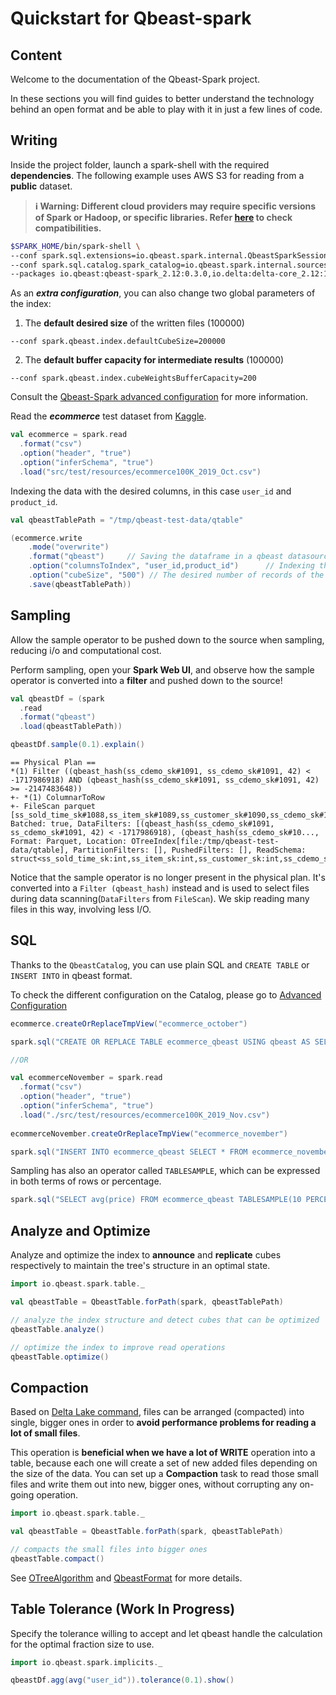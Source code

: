 # Quickstart for Qbeast-spark

## Content

Welcome to the documentation of the Qbeast-Spark project.

In these sections you will find guides to better understand the technology behind an open format and be able to play with it in just a few lines of code. 


## Writing

Inside the project folder, launch a spark-shell with the required **dependencies**. The following example uses AWS S3 for reading from a **public** dataset.

>**ℹ️ Warning: Different cloud providers may require specific versions of Spark or Hadoop, or specific libraries. Refer [here](CloudStorages.md) to check compatibilities.** 

```bash
$SPARK_HOME/bin/spark-shell \
--conf spark.sql.extensions=io.qbeast.spark.internal.QbeastSparkSessionExtension \
--conf spark.sql.catalog.spark_catalog=io.qbeast.spark.internal.sources.catalog.QbeastCatalog \
--packages io.qbeast:qbeast-spark_2.12:0.3.0,io.delta:delta-core_2.12:1.2.0
```
As an **_extra configuration_**, you can also change two global parameters of the index:

1. The **default desired size** of the written files (100000)
```
--conf spark.qbeast.index.defaultCubeSize=200000
```
2. The **default buffer capacity for intermediate results** (100000)

```
--conf spark.qbeast.index.cubeWeightsBufferCapacity=200
```
Consult the [Qbeast-Spark advanced configuration](AdvancedConfiguration.md) for more information.

Read the ***ecommerce*** test dataset from [Kaggle](https://www.kaggle.com/code/adilemrebilgic/e-commerce-analytics/data).
```scala
val ecommerce = spark.read
  .format("csv")
  .option("header", "true")
  .option("inferSchema", "true")
  .load("src/test/resources/ecommerce100K_2019_Oct.csv")
```

Indexing the data with the desired columns, in this case `user_id` and `product_id`.
```scala
val qbeastTablePath = "/tmp/qbeast-test-data/qtable"

(ecommerce.write
    .mode("overwrite")
    .format("qbeast")     // Saving the dataframe in a qbeast datasource
    .option("columnsToIndex", "user_id,product_id")      // Indexing the table
    .option("cubeSize", "500") // The desired number of records of the resulting files/cubes. Default is 5M
    .save(qbeastTablePath))
```


## Sampling

Allow the sample operator to be pushed down to the source when sampling, reducing i/o and computational cost.

Perform sampling, open your **Spark Web UI**, and observe how the sample operator is converted into a **filter** and pushed down to the source!
```scala
val qbeastDf = (spark
  .read
  .format("qbeast")
  .load(qbeastTablePath))

qbeastDf.sample(0.1).explain()
```
```
== Physical Plan ==
*(1) Filter ((qbeast_hash(ss_cdemo_sk#1091, ss_cdemo_sk#1091, 42) < -1717986918) AND (qbeast_hash(ss_cdemo_sk#1091, ss_cdemo_sk#1091, 42) >= -2147483648))
+- *(1) ColumnarToRow
+- FileScan parquet [ss_sold_time_sk#1088,ss_item_sk#1089,ss_customer_sk#1090,ss_cdemo_sk#1091,ss_hdemo_sk#1092,ss_addr_sk#1093,ss_store_sk#1094,ss_promo_sk#1095,ss_ticket_number#1096L,ss_quantity#1097,ss_wholesale_cost#1098,ss_list_price#1099,ss_sales_price#1100,ss_ext_discount_amt#1101,ss_ext_sales_price#1102,ss_ext_wholesale_cost#1103,ss_ext_list_price#1104,ss_ext_tax#1105,ss_coupon_amt#1106,ss_net_paid#1107,ss_net_paid_inc_tax#1108,ss_net_profit#1109,ss_sold_date_sk#1110] Batched: true, DataFilters: [(qbeast_hash(ss_cdemo_sk#1091, ss_cdemo_sk#1091, 42) < -1717986918), (qbeast_hash(ss_cdemo_sk#10..., Format: Parquet, Location: OTreeIndex[file:/tmp/qbeast-test-data/qtable], PartitionFilters: [], PushedFilters: [], ReadSchema: struct<ss_sold_time_sk:int,ss_item_sk:int,ss_customer_sk:int,ss_cdemo_sk:int,ss_hdemo_sk:int,ss_a...

```

Notice that the sample operator is no longer present in the physical plan. It's converted into a `Filter (qbeast_hash)` instead and is used to select files during data scanning(`DataFilters` from `FileScan`). We skip reading many files in this way, involving less I/O.

## SQL

Thanks to the `QbeastCatalog`, you can use plain SQL and `CREATE TABLE` or `INSERT INTO` in qbeast format.

To check the different configuration on the Catalog, please go to [Advanced Configuration](AdvancedConfiguration.md)

```scala
ecommerce.createOrReplaceTmpView("ecommerce_october")

spark.sql("CREATE OR REPLACE TABLE ecommerce_qbeast USING qbeast AS SELECT * FROM ecommerce_october")

//OR

val ecommerceNovember = spark.read
  .format("csv")
  .option("header", "true")
  .option("inferSchema", "true")
  .load("./src/test/resources/ecommerce100K_2019_Nov.csv")
  
ecommerceNovember.createOrReplaceTmpView("ecommerce_november")

spark.sql("INSERT INTO ecommerce_qbeast SELECT * FROM ecommerce_november")
```
Sampling has also an operator called `TABLESAMPLE`, which can be expressed in both terms of rows or percentage. 

```scala
spark.sql("SELECT avg(price) FROM ecommerce_qbeast TABLESAMPLE(10 PERCENT)").show()
```


## Analyze and Optimize

Analyze and optimize the index to **announce** and **replicate** cubes respectively to maintain the tree's structure in an optimal state.

```scala
import io.qbeast.spark.table._

val qbeastTable = QbeastTable.forPath(spark, qbeastTablePath)

// analyze the index structure and detect cubes that can be optimized
qbeastTable.analyze()

// optimize the index to improve read operations
qbeastTable.optimize()
```

## Compaction

Based on [Delta Lake command](https://docs.delta.io/2.0.0/optimizations-oss.html#compaction-bin-packing), files can be arranged (compacted) into single, bigger ones in order to **avoid performance problems for reading a lot of small files**. 

This operation is **beneficial when we have a lot of WRITE** operation into a table, because each one will create a set of new added files depending on the size of the data. You can set up a **Compaction** task to read those small files and write them out into new, bigger ones, without corrupting any on-going operation.

```scala
import io.qbeast.spark.table._

val qbeastTable = QbeastTable.forPath(spark, qbeastTablePath)

// compacts the small files into bigger ones
qbeastTable.compact()
```

See [OTreeAlgorithm](OTreeAlgorithm.md) and [QbeastFormat](QbeastFormat.md) for more details.

## Table Tolerance (Work In Progress)

Specify the tolerance willing to accept and let qbeast handle the calculation for the optimal fraction size to use.

```scala
import io.qbeast.spark.implicits._

qbeastDf.agg(avg("user_id")).tolerance(0.1).show()
```